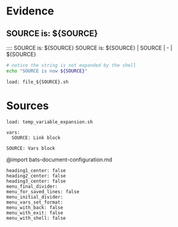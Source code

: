 # Evidence
## SOURCE is: ${SOURCE}
:::: SOURCE is: ${SOURCE}
SOURCE is: ${SOURCE}
| SOURCE
| -
| ${SOURCE}
```bash :name_with_${SOURCE}_in_name
# notice the string is not expanded by the shell
echo "SOURCE is now ${SOURCE}"
```
```link
load: file_${SOURCE}.sh
```
# Sources
```link :(LINK_LOAD_SOURCE)
load: temp_variable_expansion.sh
```
```link :(LINK_VARS_SOURCE)
vars:
  SOURCE: Link block
```
```vars :(VARS_SOURCE)
SOURCE: Vars block
```
@import bats-document-configuration.md
```opts :(document_options)
heading1_center: false
heading2_center: false
heading3_center: false
menu_final_divider:
menu_for_saved_lines: false
menu_initial_divider:
menu_vars_set_format:
menu_with_back: false
menu_with_exit: false
menu_with_shell: false
```
